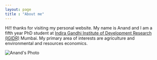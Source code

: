 ```yaml
---
layout: page
title : "About me"
---
```


Hi!! thanks for visiting my personal website. My name is Anand and I am a fifth year PhD student at [Indira Gandhi Institute of Development Research (IGIDR)](http://www.igidr.ac.in/) Mumbai. My primary area of interests are agriculture and environmental and resources economics.

![Anand's Photo](/assets/images/my-photo.jpg)
